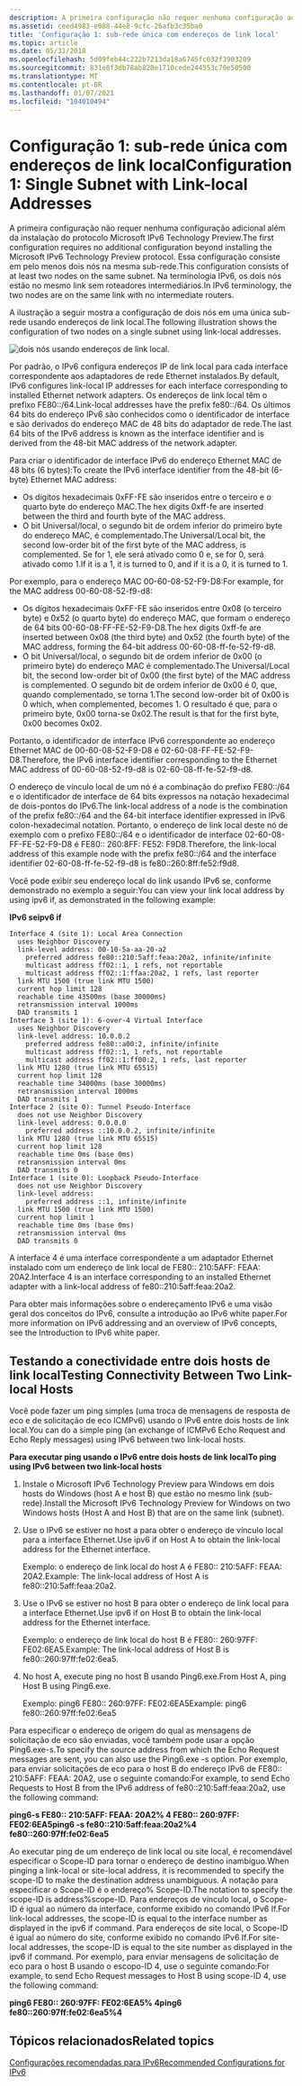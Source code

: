 ```yaml
---
description: A primeira configuração não requer nenhuma configuração adicional além da instalação do protocolo Microsoft IPv6 Technology Preview.
ms.assetid: ceed4983-e088-44e8-9cfc-26afb3c35ba0
title: 'Configuração 1: sub-rede única com endereços de link local'
ms.topic: article
ms.date: 05/31/2018
ms.openlocfilehash: 5d09feb44c222b7213da18a6745fc632f3903209
ms.sourcegitcommit: 831e8f3db78ab820e1710cede244553c70e50500
ms.translationtype: MT
ms.contentlocale: pt-BR
ms.lasthandoff: 01/07/2021
ms.locfileid: "104010494"
---
```

# <a name="configuration-1-single-subnet-with-link-local-addresses"></a><span data-ttu-id="980c8-103">Configuração 1: sub-rede única com endereços de link local</span><span class="sxs-lookup"><span data-stu-id="980c8-103">Configuration 1: Single Subnet with Link-local Addresses</span></span>

<span data-ttu-id="980c8-104">A primeira configuração não requer nenhuma configuração adicional além da instalação do protocolo Microsoft IPv6 Technology Preview.</span><span class="sxs-lookup"><span data-stu-id="980c8-104">The first configuration requires no additional configuration beyond installing the Microsoft IPv6 Technology Preview protocol.</span></span> <span data-ttu-id="980c8-105">Essa configuração consiste em pelo menos dois nós na mesma sub-rede.</span><span class="sxs-lookup"><span data-stu-id="980c8-105">This configuration consists of at least two nodes on the same subnet.</span></span> <span data-ttu-id="980c8-106">Na terminologia IPv6, os dois nós estão no mesmo link sem roteadores intermediários.</span><span class="sxs-lookup"><span data-stu-id="980c8-106">In IPv6 terminology, the two nodes are on the same link with no intermediate routers.</span></span>

<span data-ttu-id="980c8-107">A ilustração a seguir mostra a configuração de dois nós em uma única sub-rede usando endereços de link local.</span><span class="sxs-lookup"><span data-stu-id="980c8-107">The following illustration shows the configuration of two nodes on a single subnet using link-local addresses.</span></span>

![dois nós usando endereços de link local.](images/v6mig-1.png)

<span data-ttu-id="980c8-109">Por padrão, o IPv6 configura endereços IP de link local para cada interface correspondente aos adaptadores de rede Ethernet instalados.</span><span class="sxs-lookup"><span data-stu-id="980c8-109">By default, IPv6 configures link-local IP addresses for each interface corresponding to installed Ethernet network adapters.</span></span> <span data-ttu-id="980c8-110">Os endereços de link local têm o prefixo FE80::/64.</span><span class="sxs-lookup"><span data-stu-id="980c8-110">Link-local addresses have the prefix fe80::/64.</span></span> <span data-ttu-id="980c8-111">Os últimos 64 bits do endereço IPv6 são conhecidos como o identificador de interface e são derivados do endereço MAC de 48 bits do adaptador de rede.</span><span class="sxs-lookup"><span data-stu-id="980c8-111">The last 64 bits of the IPv6 address is known as the interface identifier and is derived from the 48-bit MAC address of the network adapter.</span></span>

<span data-ttu-id="980c8-112">Para criar o identificador de interface IPv6 do endereço Ethernet MAC de 48 bits (6 bytes):</span><span class="sxs-lookup"><span data-stu-id="980c8-112">To create the IPv6 interface identifier from the 48-bit (6-byte) Ethernet MAC address:</span></span>

-   <span data-ttu-id="980c8-113">Os dígitos hexadecimais 0xFF-FE são inseridos entre o terceiro e o quarto byte do endereço MAC.</span><span class="sxs-lookup"><span data-stu-id="980c8-113">The hex digits 0xff-fe are inserted between the third and fourth byte of the MAC address.</span></span>
-   <span data-ttu-id="980c8-114">O bit Universal/local, o segundo bit de ordem inferior do primeiro byte do endereço MAC, é complementado.</span><span class="sxs-lookup"><span data-stu-id="980c8-114">The Universal/Local bit, the second low-order bit of the first byte of the MAC address, is complemented.</span></span> <span data-ttu-id="980c8-115">Se for 1, ele será ativado como 0 e, se for 0, será ativado como 1.</span><span class="sxs-lookup"><span data-stu-id="980c8-115">If it is a 1, it is turned to 0, and if it is a 0, it is turned to 1.</span></span>

<span data-ttu-id="980c8-116">Por exemplo, para o endereço MAC 00-60-08-52-F9-D8:</span><span class="sxs-lookup"><span data-stu-id="980c8-116">For example, for the MAC address 00-60-08-52-f9-d8:</span></span>

-   <span data-ttu-id="980c8-117">Os dígitos hexadecimais 0xFF-FE são inseridos entre 0x08 (o terceiro byte) e 0x52 (o quarto byte) do endereço MAC, que formam o endereço de 64 bits 00-60-08-FF-FE-52-F9-D8.</span><span class="sxs-lookup"><span data-stu-id="980c8-117">The hex digits 0xff-fe are inserted between 0x08 (the third byte) and 0x52 (the fourth byte) of the MAC address, forming the 64-bit address 00-60-08-ff-fe-52-f9-d8.</span></span>
-   <span data-ttu-id="980c8-118">O bit Universal/local, o segundo bit de ordem inferior de 0x00 (o primeiro byte) do endereço MAC é complementado.</span><span class="sxs-lookup"><span data-stu-id="980c8-118">The Universal/Local bit, the second low-order bit of 0x00 (the first byte) of the MAC address is complemented.</span></span> <span data-ttu-id="980c8-119">O segundo bit de ordem inferior de 0x00 é 0, que, quando complementado, se torna 1.</span><span class="sxs-lookup"><span data-stu-id="980c8-119">The second low-order bit of 0x00 is 0 which, when complemented, becomes 1.</span></span> <span data-ttu-id="980c8-120">O resultado é que, para o primeiro byte, 0x00 torna-se 0x02.</span><span class="sxs-lookup"><span data-stu-id="980c8-120">The result is that for the first byte, 0x00 becomes 0x02.</span></span>

<span data-ttu-id="980c8-121">Portanto, o identificador de interface IPv6 correspondente ao endereço Ethernet MAC de 00-60-08-52-F9-D8 é 02-60-08-FF-FE-52-F9-D8.</span><span class="sxs-lookup"><span data-stu-id="980c8-121">Therefore, the IPv6 interface identifier corresponding to the Ethernet MAC address of 00-60-08-52-f9-d8 is 02-60-08-ff-fe-52-f9-d8.</span></span>

<span data-ttu-id="980c8-122">O endereço de vínculo local de um nó é a combinação do prefixo FE80::/64 e o identificador de interface de 64 bits expressos na notação hexadecimal de dois-pontos do IPv6.</span><span class="sxs-lookup"><span data-stu-id="980c8-122">The link-local address of a node is the combination of the prefix fe80::/64 and the 64-bit interface identifier expressed in IPv6 colon-hexadecimal notation.</span></span> <span data-ttu-id="980c8-123">Portanto, o endereço de link local deste nó de exemplo com o prefixo FE80::/64 e o identificador de interface 02-60-08-FF-FE-52-F9-D8 é FE80:: 260:8FF: FE52: F9D8.</span><span class="sxs-lookup"><span data-stu-id="980c8-123">Therefore, the link-local address of this example node with the prefix fe80::/64 and the interface identifier 02-60-08-ff-fe-52-f9-d8 is fe80::260:8ff:fe52:f9d8.</span></span>

<span data-ttu-id="980c8-124">Você pode exibir seu endereço local do link usando IPv6 se, conforme demonstrado no exemplo a seguir:</span><span class="sxs-lookup"><span data-stu-id="980c8-124">You can view your link local address by using ipv6 if, as demonstrated in the following example:</span></span>

<span data-ttu-id="980c8-125">**IPv6 se**</span><span class="sxs-lookup"><span data-stu-id="980c8-125">**ipv6 if**</span></span>

``` syntax
Interface 4 (site 1): Local Area Connection
  uses Neighbor Discovery
  link-level address: 00-10-5a-aa-20-a2
    preferred address fe80::210:5aff:feaa:20a2, infinite/infinite
    multicast address ff02::1, 1 refs, not reportable
    multicast address ff02::1:ffaa:20a2, 1 refs, last reporter
  link MTU 1500 (true link MTU 1500)
  current hop limit 128
  reachable time 43500ms (base 30000ms)
  retransmission interval 1000ms
  DAD transmits 1
Interface 3 (site 1): 6-over-4 Virtual Interface
  uses Neighbor Discovery
  link-level address: 10.0.0.2
    preferred address fe80::a00:2, infinite/infinite
    multicast address ff02::1, 1 refs, not reportable
    multicast address ff02::1:ff00:2, 1 refs, last reporter
  link MTU 1280 (true link MTU 65515)
  current hop limit 128
  reachable time 34000ms (base 30000ms)
  retransmission interval 1000ms
  DAD transmits 1
Interface 2 (site 0): Tunnel Pseudo-Interface
  does not use Neighbor Discovery
  link-level address: 0.0.0.0
    preferred address ::10.0.0.2, infinite/infinite
  link MTU 1280 (true link MTU 65515)
  current hop limit 128
  reachable time 0ms (base 0ms)
  retransmission interval 0ms
  DAD transmits 0
Interface 1 (site 0): Loopback Pseudo-Interface
  does not use Neighbor Discovery
  link-level address:
    preferred address ::1, infinite/infinite
  link MTU 1500 (true link MTU 1500)
  current hop limit 1
  reachable time 0ms (base 0ms)
  retransmission interval 0ms
  DAD transmits 0
```

<span data-ttu-id="980c8-126">A interface 4 é uma interface correspondente a um adaptador Ethernet instalado com um endereço de link local de FE80:: 210:5AFF: FEAA: 20A2.</span><span class="sxs-lookup"><span data-stu-id="980c8-126">Interface 4 is an interface corresponding to an installed Ethernet adapter with a link-local address of fe80::210:5aff:feaa:20a2.</span></span>

<span data-ttu-id="980c8-127">Para obter mais informações sobre o endereçamento IPv6 e uma visão geral dos conceitos do IPv6, consulte a introdução ao IPv6 white paper.</span><span class="sxs-lookup"><span data-stu-id="980c8-127">For more information on IPv6 addressing and an overview of IPv6 concepts, see the Introduction to IPv6 white paper.</span></span>

## <a name="testing-connectivity-between-two-link-local-hosts"></a><span data-ttu-id="980c8-128">Testando a conectividade entre dois hosts de link local</span><span class="sxs-lookup"><span data-stu-id="980c8-128">Testing Connectivity Between Two Link-local Hosts</span></span>

<span data-ttu-id="980c8-129">Você pode fazer um ping simples (uma troca de mensagens de resposta de eco e de solicitação de eco ICMPv6) usando o IPv6 entre dois hosts de link local.</span><span class="sxs-lookup"><span data-stu-id="980c8-129">You can do a simple ping (an exchange of ICMPv6 Echo Request and Echo Reply messages) using IPv6 between two link-local hosts.</span></span>

<span data-ttu-id="980c8-130">**Para executar ping usando o IPv6 entre dois hosts de link local**</span><span class="sxs-lookup"><span data-stu-id="980c8-130">**To ping using IPv6 between two link-local hosts**</span></span>

1.  <span data-ttu-id="980c8-131">Instale o Microsoft IPv6 Technology Preview para Windows em dois hosts do Windows (host A e host B) que estão no mesmo link (sub-rede).</span><span class="sxs-lookup"><span data-stu-id="980c8-131">Install the Microsoft IPv6 Technology Preview for Windows on two Windows hosts (Host A and Host B) that are on the same link (subnet).</span></span>
2.  <span data-ttu-id="980c8-132">Use o IPv6 se estiver no host a para obter o endereço de vínculo local para a interface Ethernet.</span><span class="sxs-lookup"><span data-stu-id="980c8-132">Use ipv6 if on Host A to obtain the link-local address for the Ethernet interface.</span></span>

    <span data-ttu-id="980c8-133">Exemplo: o endereço de link local do host A é FE80:: 210:5AFF: FEAA: 20A2.</span><span class="sxs-lookup"><span data-stu-id="980c8-133">Example: The link-local address of Host A is fe80::210:5aff:feaa:20a2.</span></span>

3.  <span data-ttu-id="980c8-134">Use o IPv6 se estiver no host B para obter o endereço de link local para a interface Ethernet.</span><span class="sxs-lookup"><span data-stu-id="980c8-134">Use ipv6 if on Host B to obtain the link-local address for the Ethernet interface.</span></span>

    <span data-ttu-id="980c8-135">Exemplo: o endereço de link local do host B é FE80:: 260:97FF: FE02:6EA5.</span><span class="sxs-lookup"><span data-stu-id="980c8-135">Example: The link-local address of Host B is fe80::260:97ff:fe02:6ea5.</span></span>

4.  <span data-ttu-id="980c8-136">No host A, execute ping no host B usando Ping6.exe.</span><span class="sxs-lookup"><span data-stu-id="980c8-136">From Host A, ping Host B using Ping6.exe.</span></span>

    <span data-ttu-id="980c8-137">Exemplo: ping6 FE80:: 260:97FF: FE02:6EA5</span><span class="sxs-lookup"><span data-stu-id="980c8-137">Example: ping6 fe80::260:97ff:fe02:6ea5</span></span>

<span data-ttu-id="980c8-138">Para especificar o endereço de origem do qual as mensagens de solicitação de eco são enviadas, você também pode usar a opção Ping6.exe-s.</span><span class="sxs-lookup"><span data-stu-id="980c8-138">To specify the source address from which the Echo Request messages are sent, you can also use the Ping6.exe -s option.</span></span> <span data-ttu-id="980c8-139">Por exemplo, para enviar solicitações de eco para o host B do endereço IPv6 de FE80:: 210:5AFF: FEAA: 20A2, use o seguinte comando:</span><span class="sxs-lookup"><span data-stu-id="980c8-139">For example, to send Echo Requests to Host B from the IPv6 address of fe80::210:5aff:feaa:20a2, use the following command:</span></span>

<span data-ttu-id="980c8-140">**ping6-s FE80:: 210:5AFF: FEAA: 20A2% 4 FE80:: 260:97FF: FE02:6EA5**</span><span class="sxs-lookup"><span data-stu-id="980c8-140">**ping6 -s fe80::210:5aff:feaa:20a2%4 fe80::260:97ff:fe02:6ea5**</span></span>

<span data-ttu-id="980c8-141">Ao executar ping de um endereço de link local ou site local, é recomendável especificar o Scope-ID para tornar o endereço de destino inambíguo.</span><span class="sxs-lookup"><span data-stu-id="980c8-141">When pinging a link-local or site-local address, it is recommended to specify the scope-ID to make the destination address unambiguous.</span></span> <span data-ttu-id="980c8-142">A notação para especificar o Scope-ID é o endereço% Scope-ID.</span><span class="sxs-lookup"><span data-stu-id="980c8-142">The notation to specify the scope-ID is address%scope-ID.</span></span> <span data-ttu-id="980c8-143">Para endereços de vínculo local, o Scope-ID é igual ao número da interface, conforme exibido no comando IPv6 If.</span><span class="sxs-lookup"><span data-stu-id="980c8-143">For link-local addresses, the scope-ID is equal to the interface number as displayed in the ipv6 if command.</span></span> <span data-ttu-id="980c8-144">Para endereços de site local, o Scope-ID é igual ao número do site, conforme exibido no comando IPv6 If.</span><span class="sxs-lookup"><span data-stu-id="980c8-144">For site-local addresses, the scope-ID is equal to the site number as displayed in the ipv6 if command.</span></span> <span data-ttu-id="980c8-145">Por exemplo, para enviar mensagens de solicitação de eco para o host B usando o escopo-ID 4, use o seguinte comando:</span><span class="sxs-lookup"><span data-stu-id="980c8-145">For example, to send Echo Request messages to Host B using scope-ID 4, use the following command:</span></span>

<span data-ttu-id="980c8-146">**ping6 FE80:: 260:97FF: FE02:6EA5% 4**</span><span class="sxs-lookup"><span data-stu-id="980c8-146">**ping6 fe80::260:97ff:fe02:6ea5%4**</span></span>

## <a name="related-topics"></a><span data-ttu-id="980c8-147">Tópicos relacionados</span><span class="sxs-lookup"><span data-stu-id="980c8-147">Related topics</span></span>

<dl> <dt>

[<span data-ttu-id="980c8-148">Configurações recomendadas para IPv6</span><span class="sxs-lookup"><span data-stu-id="980c8-148">Recommended Configurations for IPv6</span></span>](recommended-configurations-2.md)
</dt> </dl>

 

 



